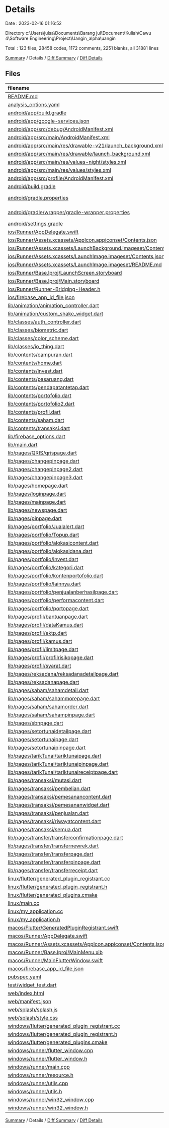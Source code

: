# Details

Date : 2023-02-16 01:16:52

Directory c:\\Users\\julsa\\Documents\\Barang jul\\Document\\Kuliah\\Cawu 4\\Software Engineering\\Project\\Uangin_alpha\\uangin

Total : 123 files,  28458 codes, 1172 comments, 2251 blanks, all 31881 lines

[Summary](results.md) / Details / [Diff Summary](diff.md) / [Diff Details](diff-details.md)

## Files
| filename | language | code | comment | blank | total |
| :--- | :--- | ---: | ---: | ---: | ---: |
| [README.md](/README.md) | Markdown | 10 | 0 | 7 | 17 |
| [analysis_options.yaml](/analysis_options.yaml) | YAML | 3 | 23 | 4 | 30 |
| [android/app/build.gradle](/android/app/build.gradle) | Groovy | 57 | 5 | 14 | 76 |
| [android/app/google-services.json](/android/app/google-services.json) | JSON | 46 | 0 | 0 | 46 |
| [android/app/src/debug/AndroidManifest.xml](/android/app/src/debug/AndroidManifest.xml) | XML | 4 | 4 | 1 | 9 |
| [android/app/src/main/AndroidManifest.xml](/android/app/src/main/AndroidManifest.xml) | XML | 32 | 6 | 1 | 39 |
| [android/app/src/main/res/drawable-v21/launch_background.xml](/android/app/src/main/res/drawable-v21/launch_background.xml) | XML | 9 | 0 | 1 | 10 |
| [android/app/src/main/res/drawable/launch_background.xml](/android/app/src/main/res/drawable/launch_background.xml) | XML | 9 | 0 | 1 | 10 |
| [android/app/src/main/res/values-night/styles.xml](/android/app/src/main/res/values-night/styles.xml) | XML | 9 | 9 | 1 | 19 |
| [android/app/src/main/res/values/styles.xml](/android/app/src/main/res/values/styles.xml) | XML | 12 | 9 | 1 | 22 |
| [android/app/src/profile/AndroidManifest.xml](/android/app/src/profile/AndroidManifest.xml) | XML | 4 | 4 | 1 | 9 |
| [android/build.gradle](/android/build.gradle) | Groovy | 28 | 0 | 5 | 33 |
| [android/gradle.properties](/android/gradle.properties) | Java Properties | 3 | 0 | 1 | 4 |
| [android/gradle/wrapper/gradle-wrapper.properties](/android/gradle/wrapper/gradle-wrapper.properties) | Java Properties | 5 | 0 | 1 | 6 |
| [android/settings.gradle](/android/settings.gradle) | Groovy | 8 | 0 | 4 | 12 |
| [ios/Runner/AppDelegate.swift](/ios/Runner/AppDelegate.swift) | Swift | 12 | 0 | 2 | 14 |
| [ios/Runner/Assets.xcassets/AppIcon.appiconset/Contents.json](/ios/Runner/Assets.xcassets/AppIcon.appiconset/Contents.json) | JSON | 122 | 0 | 1 | 123 |
| [ios/Runner/Assets.xcassets/LaunchBackground.imageset/Contents.json](/ios/Runner/Assets.xcassets/LaunchBackground.imageset/Contents.json) | JSON | 21 | 0 | 1 | 22 |
| [ios/Runner/Assets.xcassets/LaunchImage.imageset/Contents.json](/ios/Runner/Assets.xcassets/LaunchImage.imageset/Contents.json) | JSON | 23 | 0 | 1 | 24 |
| [ios/Runner/Assets.xcassets/LaunchImage.imageset/README.md](/ios/Runner/Assets.xcassets/LaunchImage.imageset/README.md) | Markdown | 3 | 0 | 2 | 5 |
| [ios/Runner/Base.lproj/LaunchScreen.storyboard](/ios/Runner/Base.lproj/LaunchScreen.storyboard) | XML | 43 | 1 | 1 | 45 |
| [ios/Runner/Base.lproj/Main.storyboard](/ios/Runner/Base.lproj/Main.storyboard) | XML | 25 | 1 | 1 | 27 |
| [ios/Runner/Runner-Bridging-Header.h](/ios/Runner/Runner-Bridging-Header.h) | C++ | 1 | 0 | 1 | 2 |
| [ios/firebase_app_id_file.json](/ios/firebase_app_id_file.json) | JSON | 7 | 0 | 0 | 7 |
| [lib/animation/animation_controller.dart](/lib/animation/animation_controller.dart) | Dart | 13 | 0 | 5 | 18 |
| [lib/animation/custom_shake_widget.dart](/lib/animation/custom_shake_widget.dart) | Dart | 54 | 1 | 13 | 68 |
| [lib/classes/auth_controller.dart](/lib/classes/auth_controller.dart) | Dart | 44 | 0 | 16 | 60 |
| [lib/classes/biometric.dart](/lib/classes/biometric.dart) | Dart | 26 | 3 | 11 | 40 |
| [lib/classes/color_scheme.dart](/lib/classes/color_scheme.dart) | Dart | 7 | 1 | 4 | 12 |
| [lib/classes/io_thing.dart](/lib/classes/io_thing.dart) | Dart | 53 | 6 | 17 | 76 |
| [lib/contents/campuran.dart](/lib/contents/campuran.dart) | Dart | 179 | 3 | 7 | 189 |
| [lib/contents/home.dart](/lib/contents/home.dart) | Dart | 1,767 | 41 | 138 | 1,946 |
| [lib/contents/invest.dart](/lib/contents/invest.dart) | Dart | 964 | 15 | 71 | 1,050 |
| [lib/contents/pasaruang.dart](/lib/contents/pasaruang.dart) | Dart | 173 | 3 | 7 | 183 |
| [lib/contents/pendapatantetap.dart](/lib/contents/pendapatantetap.dart) | Dart | 177 | 3 | 6 | 186 |
| [lib/contents/portofolio.dart](/lib/contents/portofolio.dart) | Dart | 305 | 7 | 28 | 340 |
| [lib/contents/portofolio2.dart](/lib/contents/portofolio2.dart) | Dart | 398 | 16 | 18 | 432 |
| [lib/contents/profil.dart](/lib/contents/profil.dart) | Dart | 684 | 99 | 95 | 878 |
| [lib/contents/saham.dart](/lib/contents/saham.dart) | Dart | 177 | 3 | 6 | 186 |
| [lib/contents/transaksi.dart](/lib/contents/transaksi.dart) | Dart | 268 | 3 | 11 | 282 |
| [lib/firebase_options.dart](/lib/firebase_options.dart) | Dart | 66 | 12 | 6 | 84 |
| [lib/main.dart](/lib/main.dart) | Dart | 56 | 4 | 10 | 70 |
| [lib/pages/QRIS/qrispage.dart](/lib/pages/QRIS/qrispage.dart) | Dart | 141 | 70 | 16 | 227 |
| [lib/pages/changepinpage.dart](/lib/pages/changepinpage.dart) | Dart | 592 | 12 | 58 | 662 |
| [lib/pages/changepinpage2.dart](/lib/pages/changepinpage2.dart) | Dart | 587 | 42 | 65 | 694 |
| [lib/pages/changepinpage3.dart](/lib/pages/changepinpage3.dart) | Dart | 654 | 23 | 67 | 744 |
| [lib/pages/homepage.dart](/lib/pages/homepage.dart) | Dart | 257 | 11 | 28 | 296 |
| [lib/pages/loginpage.dart](/lib/pages/loginpage.dart) | Dart | 208 | 3 | 23 | 234 |
| [lib/pages/mainpage.dart](/lib/pages/mainpage.dart) | Dart | 75 | 2 | 9 | 86 |
| [lib/pages/newspage.dart](/lib/pages/newspage.dart) | Dart | 159 | 0 | 14 | 173 |
| [lib/pages/pinpage.dart](/lib/pages/pinpage.dart) | Dart | 681 | 46 | 80 | 807 |
| [lib/pages/portfolio/Jualalert.dart](/lib/pages/portfolio/Jualalert.dart) | Dart | 741 | 9 | 20 | 770 |
| [lib/pages/portfolio/Topup.dart](/lib/pages/portfolio/Topup.dart) | Dart | 287 | 2 | 7 | 296 |
| [lib/pages/portfolio/alokasicontent.dart](/lib/pages/portfolio/alokasicontent.dart) | Dart | 101 | 0 | 6 | 107 |
| [lib/pages/portfolio/alokasidana.dart](/lib/pages/portfolio/alokasidana.dart) | Dart | 140 | 12 | 12 | 164 |
| [lib/pages/portfolio/invest.dart](/lib/pages/portfolio/invest.dart) | Dart | 130 | 13 | 22 | 165 |
| [lib/pages/portfolio/kategori.dart](/lib/pages/portfolio/kategori.dart) | Dart | 115 | 2 | 5 | 122 |
| [lib/pages/portfolio/kontenportofolio.dart](/lib/pages/portfolio/kontenportofolio.dart) | Dart | 345 | 2 | 25 | 372 |
| [lib/pages/portfolio/lainnya.dart](/lib/pages/portfolio/lainnya.dart) | Dart | 95 | 3 | 9 | 107 |
| [lib/pages/portfolio/penjualanberhasilpage.dart](/lib/pages/portfolio/penjualanberhasilpage.dart) | Dart | 491 | 4 | 5 | 500 |
| [lib/pages/portfolio/performacontent.dart](/lib/pages/portfolio/performacontent.dart) | Dart | 425 | 19 | 23 | 467 |
| [lib/pages/portfolio/portopage.dart](/lib/pages/portfolio/portopage.dart) | Dart | 274 | 4 | 17 | 295 |
| [lib/pages/profil/bantuanpage.dart](/lib/pages/profil/bantuanpage.dart) | Dart | 366 | 7 | 12 | 385 |
| [lib/pages/profil/dataKamus.dart](/lib/pages/profil/dataKamus.dart) | Dart | 7 | 0 | 2 | 9 |
| [lib/pages/profil/ektp.dart](/lib/pages/profil/ektp.dart) | Dart | 500 | 18 | 21 | 539 |
| [lib/pages/profil/kamus.dart](/lib/pages/profil/kamus.dart) | Dart | 445 | 6 | 24 | 475 |
| [lib/pages/profil/limitpage.dart](/lib/pages/profil/limitpage.dart) | Dart | 276 | 0 | 11 | 287 |
| [lib/pages/profil/profilrisikopage.dart](/lib/pages/profil/profilrisikopage.dart) | Dart | 217 | 3 | 16 | 236 |
| [lib/pages/profil/syarat.dart](/lib/pages/profil/syarat.dart) | Dart | 1,736 | 66 | 13 | 1,815 |
| [lib/pages/reksadana/reksadanadetailpage.dart](/lib/pages/reksadana/reksadanadetailpage.dart) | Dart | 1,848 | 93 | 63 | 2,004 |
| [lib/pages/reksadanapage.dart](/lib/pages/reksadanapage.dart) | Dart | 739 | 8 | 27 | 774 |
| [lib/pages/saham/sahamdetail.dart](/lib/pages/saham/sahamdetail.dart) | Dart | 1,399 | 10 | 32 | 1,441 |
| [lib/pages/saham/sahammorepage.dart](/lib/pages/saham/sahammorepage.dart) | Dart | 273 | 11 | 41 | 325 |
| [lib/pages/saham/sahamorder.dart](/lib/pages/saham/sahamorder.dart) | Dart | 73 | 1 | 4 | 78 |
| [lib/pages/saham/sahampinpage.dart](/lib/pages/saham/sahampinpage.dart) | Dart | 680 | 11 | 75 | 766 |
| [lib/pages/sbnpage.dart](/lib/pages/sbnpage.dart) | Dart | 322 | 4 | 15 | 341 |
| [lib/pages/setortunaidetailpage.dart](/lib/pages/setortunaidetailpage.dart) | Dart | 162 | 2 | 37 | 201 |
| [lib/pages/setortunaipage.dart](/lib/pages/setortunaipage.dart) | Dart | 249 | 1 | 24 | 274 |
| [lib/pages/setortunaipinpage.dart](/lib/pages/setortunaipinpage.dart) | Dart | 633 | 11 | 67 | 711 |
| [lib/pages/tarikTunai/tariktunaipage.dart](/lib/pages/tarikTunai/tariktunaipage.dart) | Dart | 431 | 10 | 35 | 476 |
| [lib/pages/tarikTunai/tariktunaipinpage.dart](/lib/pages/tarikTunai/tariktunaipinpage.dart) | Dart | 687 | 14 | 80 | 781 |
| [lib/pages/tarikTunai/tariktunaireceiptpage.dart](/lib/pages/tarikTunai/tariktunaireceiptpage.dart) | Dart | 177 | 3 | 40 | 220 |
| [lib/pages/transaksi/mutasi.dart](/lib/pages/transaksi/mutasi.dart) | Dart | 212 | 11 | 24 | 247 |
| [lib/pages/transaksi/pembelian.dart](/lib/pages/transaksi/pembelian.dart) | Dart | 153 | 2 | 7 | 162 |
| [lib/pages/transaksi/pemesanancontent.dart](/lib/pages/transaksi/pemesanancontent.dart) | Dart | 190 | 1 | 9 | 200 |
| [lib/pages/transaksi/pemesananwidget.dart](/lib/pages/transaksi/pemesananwidget.dart) | Dart | 116 | 0 | 4 | 120 |
| [lib/pages/transaksi/penjualan.dart](/lib/pages/transaksi/penjualan.dart) | Dart | 159 | 2 | 11 | 172 |
| [lib/pages/transaksi/riwayatcontent.dart](/lib/pages/transaksi/riwayatcontent.dart) | Dart | 97 | 1 | 11 | 109 |
| [lib/pages/transaksi/semua.dart](/lib/pages/transaksi/semua.dart) | Dart | 566 | 26 | 32 | 624 |
| [lib/pages/transfer/transferconfirmationpage.dart](/lib/pages/transfer/transferconfirmationpage.dart) | Dart | 552 | 26 | 50 | 628 |
| [lib/pages/transfer/transfernewrek.dart](/lib/pages/transfer/transfernewrek.dart) | Dart | 370 | 3 | 21 | 394 |
| [lib/pages/transfer/transferpage.dart](/lib/pages/transfer/transferpage.dart) | Dart | 262 | 14 | 26 | 302 |
| [lib/pages/transfer/transferpinpage.dart](/lib/pages/transfer/transferpinpage.dart) | Dart | 688 | 14 | 78 | 780 |
| [lib/pages/transfer/transferreceipt.dart](/lib/pages/transfer/transferreceipt.dart) | Dart | 273 | 45 | 68 | 386 |
| [linux/flutter/generated_plugin_registrant.cc](/linux/flutter/generated_plugin_registrant.cc) | C++ | 3 | 4 | 5 | 12 |
| [linux/flutter/generated_plugin_registrant.h](/linux/flutter/generated_plugin_registrant.h) | C++ | 5 | 5 | 6 | 16 |
| [linux/flutter/generated_plugins.cmake](/linux/flutter/generated_plugins.cmake) | CMake | 18 | 0 | 6 | 24 |
| [linux/main.cc](/linux/main.cc) | C++ | 5 | 0 | 2 | 7 |
| [linux/my_application.cc](/linux/my_application.cc) | C++ | 74 | 11 | 20 | 105 |
| [linux/my_application.h](/linux/my_application.h) | C++ | 7 | 7 | 5 | 19 |
| [macos/Flutter/GeneratedPluginRegistrant.swift](/macos/Flutter/GeneratedPluginRegistrant.swift) | Swift | 14 | 3 | 4 | 21 |
| [macos/Runner/AppDelegate.swift](/macos/Runner/AppDelegate.swift) | Swift | 8 | 0 | 2 | 10 |
| [macos/Runner/Assets.xcassets/AppIcon.appiconset/Contents.json](/macos/Runner/Assets.xcassets/AppIcon.appiconset/Contents.json) | JSON | 68 | 0 | 1 | 69 |
| [macos/Runner/Base.lproj/MainMenu.xib](/macos/Runner/Base.lproj/MainMenu.xib) | XML | 343 | 0 | 1 | 344 |
| [macos/Runner/MainFlutterWindow.swift](/macos/Runner/MainFlutterWindow.swift) | Swift | 12 | 0 | 4 | 16 |
| [macos/firebase_app_id_file.json](/macos/firebase_app_id_file.json) | JSON | 7 | 0 | 0 | 7 |
| [pubspec.yaml](/pubspec.yaml) | YAML | 62 | 51 | 20 | 133 |
| [test/widget_test.dart](/test/widget_test.dart) | Dart | 14 | 10 | 7 | 31 |
| [web/index.html](/web/index.html) | HTML | 41 | 16 | 7 | 64 |
| [web/manifest.json](/web/manifest.json) | JSON | 35 | 0 | 1 | 36 |
| [web/splash/splash.js](/web/splash/splash.js) | JavaScript | 5 | 0 | 1 | 6 |
| [web/splash/style.css](/web/splash/style.css) | CSS | 48 | 0 | 9 | 57 |
| [windows/flutter/generated_plugin_registrant.cc](/windows/flutter/generated_plugin_registrant.cc) | C++ | 6 | 4 | 5 | 15 |
| [windows/flutter/generated_plugin_registrant.h](/windows/flutter/generated_plugin_registrant.h) | C++ | 5 | 5 | 6 | 16 |
| [windows/flutter/generated_plugins.cmake](/windows/flutter/generated_plugins.cmake) | CMake | 19 | 0 | 6 | 25 |
| [windows/runner/flutter_window.cpp](/windows/runner/flutter_window.cpp) | C++ | 45 | 4 | 13 | 62 |
| [windows/runner/flutter_window.h](/windows/runner/flutter_window.h) | C++ | 20 | 5 | 9 | 34 |
| [windows/runner/main.cpp](/windows/runner/main.cpp) | C++ | 30 | 4 | 10 | 44 |
| [windows/runner/resource.h](/windows/runner/resource.h) | C++ | 9 | 6 | 2 | 17 |
| [windows/runner/utils.cpp](/windows/runner/utils.cpp) | C++ | 53 | 2 | 10 | 65 |
| [windows/runner/utils.h](/windows/runner/utils.h) | C++ | 8 | 6 | 6 | 20 |
| [windows/runner/win32_window.cpp](/windows/runner/win32_window.cpp) | C++ | 183 | 15 | 48 | 246 |
| [windows/runner/win32_window.h](/windows/runner/win32_window.h) | C++ | 48 | 29 | 22 | 99 |

[Summary](results.md) / Details / [Diff Summary](diff.md) / [Diff Details](diff-details.md)